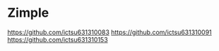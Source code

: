 # Zimple





https://github.com/ictsu631310083
https://github.com/ictsu631310091
https://github.com/ictsu631310153